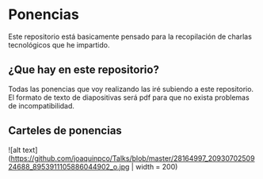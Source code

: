 # Ponencias

Este repositorio está basicamente pensado para la recopilación de charlas tecnológicos que he impartido.

## ¿Que hay en este repositorio?

Todas las ponencias que voy realizando las iré subiendo a este repositorio.
El formato de texto de diapositivas será pdf para que no exista problemas de incompatibilidad.

## Carteles de ponencias

![alt text](https://github.com/joaquinpco/Talks/blob/master/28164997_2093070250924688_8953911105886044902_o.jpg | width = 200)
